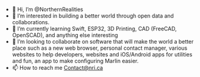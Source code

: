 - 👋 Hi, I’m @NorthernRealities
- 👀 I’m interested in building a better world through open data and collaborations.
- 🌱 I’m currently learning Swift, ESP32, 3D Printing, CAD (FreeCAD, OpenSCAD), and anything else interesting
- 💞️ I’m looking to collaborate on software that will make the world a better place such as a new web browser, personal contact manager, various websites to help developers, websites and iOS/Android apps for utilities and fun, an app to make configuring Marlin easier. 
- 📫 How to reach me Contact@nri.ca
<!---
NorthernRealities/NorthernRealities is a ✨ special ✨ repository because its `README.md` (this file) appears on your GitHub profile.
You can click the Preview link to take a look at your changes.
--->
